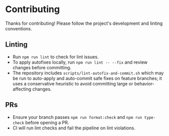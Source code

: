 # Contributing

Thanks for contributing! Please follow the project's development and linting conventions.

## Linting

- Run `npm run lint` to check for lint issues.
- To apply autofixes locally, run `npm run lint -- --fix` and review changes before committing.
- The repository includes `scripts/lint-autofix-and-commit.sh` which may be run to auto-apply and auto-commit safe fixes on feature branches; it uses a conservative heuristic to avoid committing large or behavior-affecting changes.

## PRs

- Ensure your branch passes `npm run format:check` and `npm run type-check` before opening a PR.
- CI will run lint checks and fail the pipeline on lint violations.
